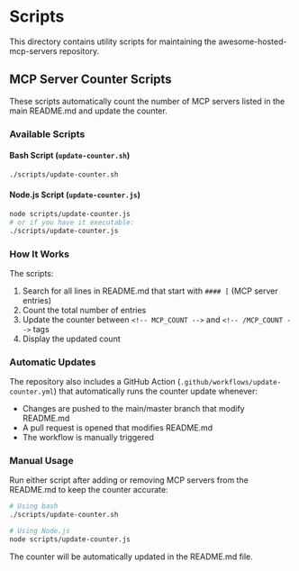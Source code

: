 # Scripts

This directory contains utility scripts for maintaining the awesome-hosted-mcp-servers repository.

## MCP Server Counter Scripts

These scripts automatically count the number of MCP servers listed in the main README.md and update the counter.

### Available Scripts

#### Bash Script (`update-counter.sh`)

```bash
./scripts/update-counter.sh
```

#### Node.js Script (`update-counter.js`)

```bash
node scripts/update-counter.js
# or if you have it executable:
./scripts/update-counter.js
```

### How It Works

The scripts:

1. Search for all lines in README.md that start with `#### [` (MCP server entries)
2. Count the total number of entries
3. Update the counter between `<!-- MCP_COUNT -->` and `<!-- /MCP_COUNT -->` tags
4. Display the updated count

### Automatic Updates

The repository also includes a GitHub Action (`.github/workflows/update-counter.yml`) that automatically runs the counter update whenever:

- Changes are pushed to the main/master branch that modify README.md
- A pull request is opened that modifies README.md
- The workflow is manually triggered

### Manual Usage

Run either script after adding or removing MCP servers from the README.md to keep the counter accurate:

```bash
# Using bash
./scripts/update-counter.sh

# Using Node.js
node scripts/update-counter.js
```

The counter will be automatically updated in the README.md file.
